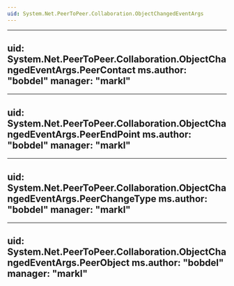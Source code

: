 ```yaml
---
uid: System.Net.PeerToPeer.Collaboration.ObjectChangedEventArgs
---
```


---
uid: System.Net.PeerToPeer.Collaboration.ObjectChangedEventArgs.PeerContact
ms.author: "bobdel"
manager: "markl"
---

---
uid: System.Net.PeerToPeer.Collaboration.ObjectChangedEventArgs.PeerEndPoint
ms.author: "bobdel"
manager: "markl"
---

---
uid: System.Net.PeerToPeer.Collaboration.ObjectChangedEventArgs.PeerChangeType
ms.author: "bobdel"
manager: "markl"
---

---
uid: System.Net.PeerToPeer.Collaboration.ObjectChangedEventArgs.PeerObject
ms.author: "bobdel"
manager: "markl"
---
